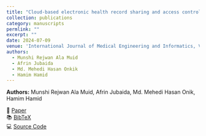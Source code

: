 ```yaml
---
title: "Cloud-based electronic health record sharing and access controlling blockchain architecture using data de-identification method"
collection: publications
category: manuscripts
permlink: ""
excerpt: ""
date: 2024-07-09
venue: 'International Journal of Medical Engineering and Informatics, Vol. 16, No. 4'
authors:
  - Munshi Rejwan Ala Muid
  - Afrin Jubaida
  - Md. Mehedi Hasan Onkik
  - Hamim Hamid
---
```

**Authors:** Munshi Rejwan Ala Muid, Afrin Jubaida, Md. Mehedi Hasan Onik, Hamim Hamid 


📄 [Paper](https://www.inderscienceonline.com/doi/abs/10.1504/IJMEI.2024.139883)  
📚 [BibTeX](http://rezwan-muid.github.io/files/cloud-blockchain.bib)  
💻 [Source Code](https://github.com/Rezwan-Muid/Data-de-identification-of-data-in-a-docx-file)
